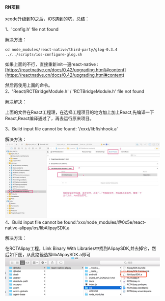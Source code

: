 #### **RN项目**

xcode升级到10之后，iOS遇到的坑，总结：

1、'config.h' file not found

解决方法：

```
cd node_modules/react-native/third-party/glog-0.3.4
../../scripts/ios-configure-glog.sh
```

如果上面的不行，直接重新init一遍react-native : [https://reactnative.cn/docs/0.42/upgrading.html\#content](https://reactnative.cn/docs/0.42/upgrading.html#content)

然后再使用上面的命令。  
2、'React/RCTBridgeModule.h' / 'RCTBridgeModule.h' file not found

解决解决：

上面的文件在React工程理，在选择工程项目的地方加上加上React,先编译一下React,React编译通过了，再去运行原来项目。

3、Build input file cannot be found: '/xxxt/libfishhook.a'

解决方法：![](/assets/2470023-f4ca8dd2b8a811bb.jpg)4、Build input file cannot be found:'xxx/node\_modules/@0x5e/react-native-alipay/ios/libAlipaySDK.a

解决方法：

在RCTAlipay工程，Link Binary With Libraries中找到AlipaySDK,并去掉它，然后如下图，从此路径选择libAlipaySDK.a即可  
![](/assets/import.png)

